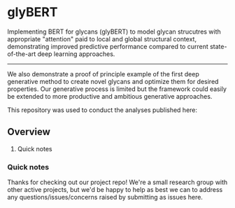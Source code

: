 # glyBERT

Implementing BERT for glycans (glyBERT) to model glycan strucutres with appropriate "attention" paid to local and global structural context, demonstrating improved predictive performance compared to current state-of-the-art deep learning approaches.

---

We also demonstrate a proof of principle example of the first deep generative method to create novel glycans and optimize them for desired properties. Our generative process is limited but the framework could easily be extended to more productive and ambitious generative approaches.

This repository was used to conduct the analyses published here: 



## Overview
1. Quick notes

### Quick notes
Thanks for checking out our project repo! We're a small research group with other active projects, but we'd be happy to help as best we can to address any questions/issues/concerns raised by submitting as issues here.
